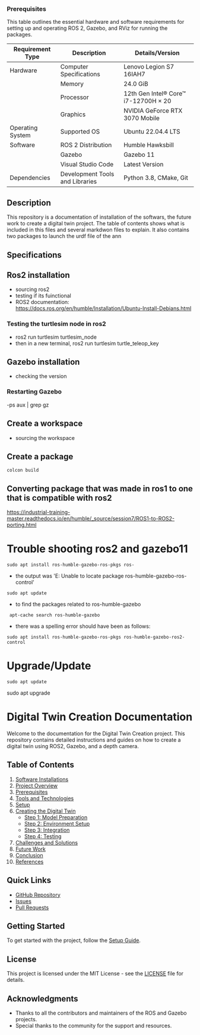
### Prerequisites

This table outlines the essential hardware and software requirements for setting up and operating ROS 2, Gazebo, and RViz for running the packages.

| **Requirement Type** | **Description**                      | **Details/Version**              |
|----------------------|--------------------------------------|----------------------------------|
| Hardware             | Computer Specifications              | Lenovo Legion S7 16IAH7          |
|                      | Memory                               | 24.0 GiB                         |
|                      | Processor                            | 12th Gen Intel® Core™ i7-12700H × 20 |
|                      | Graphics                             | NVIDIA GeForce RTX 3070 Mobile   |
| Operating System     | Supported OS                         | Ubuntu 22.04.4 LTS               |
| Software             | ROS 2 Distribution                   | Humble Hawksbill                 |
|                      | Gazebo                               | Gazebo 11                        |
|                      | Visual Studio Code                   | Latest Version                   |
| Dependencies         | Development Tools and Libraries      | Python 3.8, CMake, Git           |

## Description 
This repository is a documentation of installation of the softwars, the future work to create a digital twin project. The table of contents shows what is included in this files and several markdwon files to explain. It also contains two packages to launch the urdf file of the ann


## Specifications
## Ros2 installation 
- sourcing ros2
- testing if its fuinctional
- ROS2 documentation: https://docs.ros.org/en/humble/Installation/Ubuntu-Install-Debians.html
### Testing the turtlesim node in ros2
-  ros2 run turtlesim turtlesim_node
- then in a new terminal, ros2 run turtlesim turtle_teleop_key 
## Gazebo installation 
- checking the version
### Restarting Gazebo
-ps aux | grep gz

## Create a workspace 
- sourcing the workspace 
## Create a package 

```
colcon build
```

## Converting package that was made in ros1 to one that is compatible with ros2
https://industrial-training-master.readthedocs.io/en/humble/_source/session7/ROS1-to-ROS2-porting.html

# Trouble shooting ros2 and gazebo11
```
sudo apt install ros-humble-gazebo-ros-pkgs ros-
```
- the output was 'E: Unable to locate package ros-humble-gazebo-ros-control'
```
sudo apt update
```
- to find the packages related to ros-humble-gazebo
```
 apt-cache search ros-humble-gazebo
```
- there was a spelling error should have been as follows: 
```
sudo apt install ros-humble-gazebo-ros-pkgs ros-humble-gazebo-ros2-control
```
# Upgrade/Update
```
sudo apt update
```

sudo apt upgrade

# Digital Twin Creation Documentation

Welcome to the documentation for the Digital Twin Creation project. This repository contains detailed instructions and guides on how to create a digital twin using ROS2, Gazebo, and a depth camera.

## Table of Contents
1. [Software Installations](docs/installations.md)
2. [Project Overview](docs/project_overview.md)
3. [Prerequisites](docs/prerequisites.md)
4. [Tools and Technologies](docs/tools_and_technologies.md)
5. [Setup](docs/setup.md)
6. [Creating the Digital Twin](docs/creating_the_digital_twin.md)
    - [Step 1: Model Preparation](docs/step_1_model_preparation.md)
    - [Step 2: Environment Setup](docs/step_2_environment_setup.md)
    - [Step 3: Integration](docs/step_3_integration.md)
    - [Step 4: Testing](docs/step_4_testing.md)
7. [Challenges and Solutions](docs/challenges_and_solutions.md)
8. [Future Work](docs/future_work.md)
9. [Conclusion](docs/conclusion.md)
10. [References](docs/references.md)

## Quick Links
- [GitHub Repository](https://github.com/yourusername/yourrepository)
- [Issues](https://github.com/yourusername/yourrepository/issues)
- [Pull Requests](https://github.com/yourusername/yourrepository/pulls)

## Getting Started
To get started with the project, follow the [Setup Guide](docs/setup.md).

## License
This project is licensed under the MIT License - see the [LICENSE](LICENSE) file for details.

## Acknowledgments
- Thanks to all the contributors and maintainers of the ROS and Gazebo projects.
- Special thanks to the community for the support and resources.


